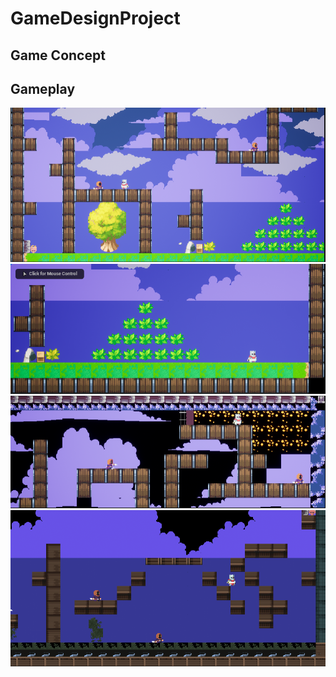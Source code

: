 # GameDesignProject

## Game Concept



## Gameplay
![Level2](https://github.com/Sharma-pratham/GameDesignProject/blob/main/Images/Level2.PNG)
![Level2](https://github.com/Sharma-pratham/GameDesignProject/blob/main/Images/Level2Load.PNG)
![Level3](https://github.com/Sharma-pratham/GameDesignProject/blob/main/Images/Level3.PNG)
![Level3](https://github.com/Sharma-pratham/GameDesignProject/blob/main/Images/image9.PNG)


